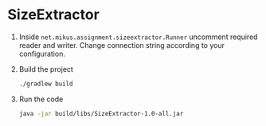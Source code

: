 # SizeExtractor

1. Inside `net.mikus.assignment.sizeextractor.Runner` uncomment required reader and writer.
   Change connection string according to your configuration.

2. Build the project
   ```bash
   ./gradlew build
   ```

3. Run the code
   ```bash
   java -jar build/libs/SizeExtractor-1.0-all.jar
   ```
